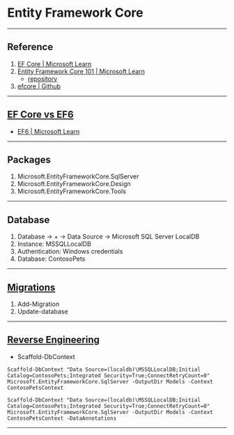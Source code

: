 # Entity Framework Core

---
## Reference
1. [EF Core | Microsoft Learn](https://learn.microsoft.com/zh-cn/ef/core/)
2. [Entity Framework Core 101 | Microsoft Learn](https://learn.microsoft.com/zh-cn/shows/Entity-Framework-Core-101/)
    - [repository](https://github.com/CamSoper/ef-core-101/tree/master/data)
3. [efcore | Github](https://github.com/dotnet/efcore)
---
## [EF Core vs EF6](https://learn.microsoft.com/zh-cn/ef/efcore-and-ef6/)
- [EF6 | Microsoft Learn](https://learn.microsoft.com/zh-cn/ef/ef6/)
---
## Packages
1. Microsoft.EntityFrameworkCore.SqlServer
2. Microsoft.EntityFrameworkCore.Design
3. Microsoft.EntityFrameworkCore.Tools
---
## Database
1. Database → + → Data Source → Microsoft SQL Server LocalDB
2. Instance: MSSQLLocalDB
3. Authentication: Windows credentials
4. Database: ContosoPets
---
## [Migrations](https://learn.microsoft.com/zh-cn/ef/ef6/modeling/code-first/migrations/)
1. Add-Migration
2. Update-database
---
## [Reverse Engineering](https://learn.microsoft.com/zh-cn/ef/core/managing-schemas/scaffolding?tabs=dotnet-core-cli)
- Scaffold-DbContext
```
Scaffold-DbContext "Data Source=(localdb)\MSSQLLocalDB;Initial Catalog=ContosoPets;Integrated Security=True;ConnectRetryCount=0" Microsoft.EntityFrameworkCore.SqlServer -OutputDir Models -Context ContosoPetsContext

Scaffold-DbContext "Data Source=(localdb)\MSSQLLocalDB;Initial Catalog=ContosoPets;Integrated Security=True;ConnectRetryCount=0" Microsoft.EntityFrameworkCore.SqlServer -OutputDir Models -Context ContosoPetsContext -DataAnnotations
```
---
